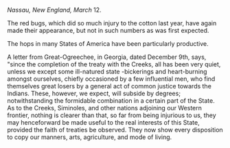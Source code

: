 *Nassau, New England, March*  12.The red bugs, which did so much injury to the cotton last year, have again made their appearance, but not in such numbers as was first expected.The hops in many States of America have been particularly productive.A letter from Great-Ogreechee, in Georgia, dated December 9th, says, "since the completion of the treaty with the Creeks, all has been very quiet, unless we except some ill-natured state -bickerings and heart-burning amongst ourselves, chiefly occasioned by a few influential men, who find themselves great losers by a general act of common justice towards the Indians. These, however, we expect, will subside by degrees; notwithstanding the formidable combination in a certain part of the State. As to the Creeks, Siminoles, and other nations adjoining our Western frontier, nothing is clearer than that, so far from being injurious to us, they may henceforward be made useful to the real interests of this State, provided the faith of treaties be observed. They now show every disposition to copy our manners, arts, agriculture, and mode of living.